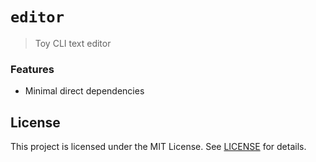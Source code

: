 # `editor`

> Toy CLI text editor

### Features

- Minimal direct dependencies

## License

This project is licensed under the MIT License. See [LICENSE](LICENSE) for details.
